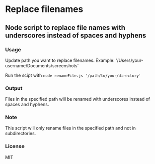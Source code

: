 # Replace filenames

## Node script to replace file names with underscores instead of spaces and hyphens

### Usage
Update path you want to replace filenames. 
Example: '/Users/your-username/Documents/screenshots'

Run the scipt with `node renameFile.js '/path/to/your/directory'`

### Output
Files in the specified path will be renamed with underscores instead of spaces and hyphens.

### Note
This script will only rename files in the specified path and not in subdirectories.

### License
MIT
``` 